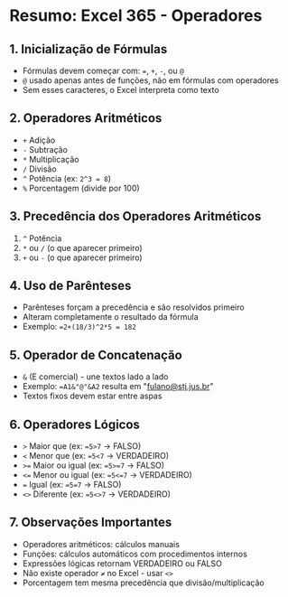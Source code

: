 # Resumo: Excel 365 - Operadores

## 1. Inicialização de Fórmulas
- Fórmulas devem começar com: `=`, `+`, `-`, ou `@`
- `@` usado apenas antes de funções, não em fórmulas com operadores
- Sem esses caracteres, o Excel interpreta como texto

## 2. Operadores Aritméticos
- `+` Adição
- `-` Subtração
- `*` Multiplicação
- `/` Divisão
- `^` Potência (ex: `2^3 = 8`)
- `%` Porcentagem (divide por 100)

## 3. Precedência dos Operadores Aritméticos
1. `^` Potência
2. `*` ou `/` (o que aparecer primeiro)
3. `+` ou `-` (o que aparecer primeiro)

## 4. Uso de Parênteses
- Parênteses forçam a precedência e são resolvidos primeiro
- Alteram completamente o resultado da fórmula
- Exemplo: `=2+(18/3)^2*5 = 182`

## 5. Operador de Concatenação
- `&` (E comercial) - une textos lado a lado
- Exemplo: `=A1&"@"&A2` resulta em "fulano@stj.jus.br"
- Textos fixos devem estar entre aspas

## 6. Operadores Lógicos
- `>` Maior que (ex: `=5>7` → FALSO)
- `<` Menor que (ex: `=5<7` → VERDADEIRO)
- `>=` Maior ou igual (ex: `=5>=7` → FALSO)
- `<=` Menor ou igual (ex: `=5<=7` → VERDADEIRO)
- `=` Igual (ex: `=5=7` → FALSO)
- `<>` Diferente (ex: `=5<>7` → VERDADEIRO)

## 7. Observações Importantes
- Operadores aritméticos: cálculos manuais
- Funções: cálculos automáticos com procedimentos internos
- Expressões lógicas retornam VERDADEIRO ou FALSO
- Não existe operador `≠` no Excel - usar `<>`
- Porcentagem tem mesma precedência que divisão/multiplicação